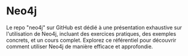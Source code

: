# Neo4j
Le repo "neo4j" sur GitHub est dédié à une présentation exhaustive sur l'utilisation de Neo4j, incluant des exercices pratiques, des exemples concrets, et un cours complet. Explorez ce référentiel pour découvrir comment utiliser Neo4j de manière efficace et approfondie.
